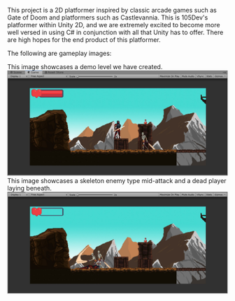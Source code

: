 This project is a 2D platformer inspired by classic arcade games such as Gate of Doom and platformers such as Castlevannia. This is 105Dev's platformer within Unity 2D, and we are extremely excited to become more well versed in using C# in conjunction with all that Unity has to offer. There are high hopes for the end product of this platformer.

The following are gameplay images:

This image showcases a demo level we have created.
<img src="https://github.com/vsantino720/Spring2020FantasyPlatformer/blob/master/Screenshots/PlayerDemoScreenshot.jpg?raw=true">
This image showcases a skeleton enemy type mid-attack and a dead player laying beneath.
<img src="https://github.com/vsantino720/Spring2020FantasyPlatformer/blob/master/Screenshots/PlayerDeadScreenshot.jpg?raw=true">
